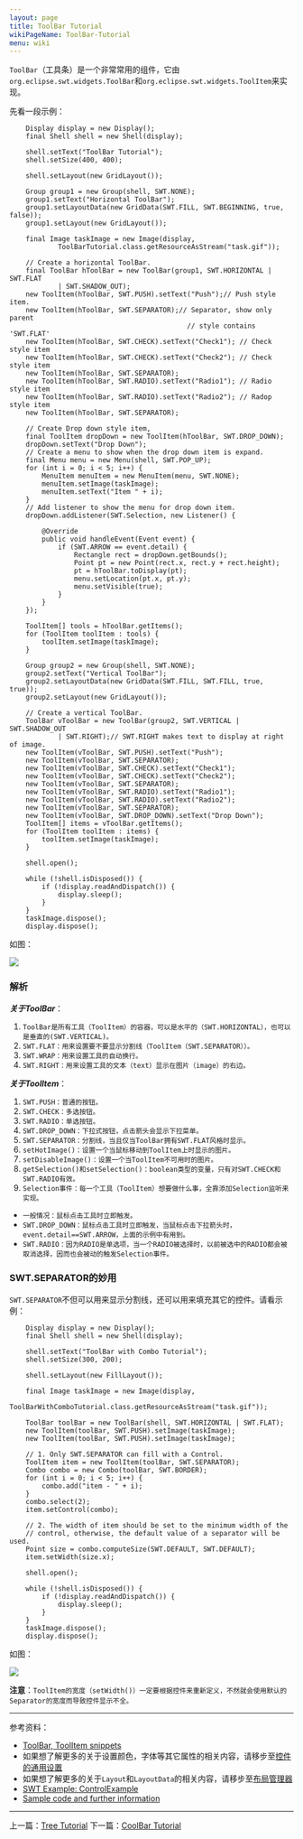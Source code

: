```yaml
---
layout: page
title: ToolBar Tutorial
wikiPageName: ToolBar-Tutorial
menu: wiki
---
```


`ToolBar`（工具条）是一个非常常用的组件，它由`org.eclipse.swt.widgets.ToolBar`和`org.eclipse.swt.widgets.ToolItem`来实现。

先看一段示例：

		Display display = new Display();
		final Shell shell = new Shell(display);

		shell.setText("ToolBar Tutorial");
		shell.setSize(400, 400);

		shell.setLayout(new GridLayout());

		Group group1 = new Group(shell, SWT.NONE);
		group1.setText("Horizontal ToolBar");
		group1.setLayoutData(new GridData(SWT.FILL, SWT.BEGINNING, true, false));
		group1.setLayout(new GridLayout());

		final Image taskImage = new Image(display,
				ToolBarTutorial.class.getResourceAsStream("task.gif"));

		// Create a horizontal ToolBar.
		final ToolBar hToolBar = new ToolBar(group1, SWT.HORIZONTAL | SWT.FLAT
				| SWT.SHADOW_OUT);
		new ToolItem(hToolBar, SWT.PUSH).setText("Push");// Push style item.
		new ToolItem(hToolBar, SWT.SEPARATOR);// Separator, show only parent
												// style contains 'SWT.FLAT'
		new ToolItem(hToolBar, SWT.CHECK).setText("Check1"); // Check style item
		new ToolItem(hToolBar, SWT.CHECK).setText("Check2"); // Check style item
		new ToolItem(hToolBar, SWT.SEPARATOR);
		new ToolItem(hToolBar, SWT.RADIO).setText("Radio1"); // Radio style item
		new ToolItem(hToolBar, SWT.RADIO).setText("Radio2"); // Radop style item
		new ToolItem(hToolBar, SWT.SEPARATOR);

		// Create Drop down style item,
		final ToolItem dropDown = new ToolItem(hToolBar, SWT.DROP_DOWN);
		dropDown.setText("Drop Down");
		// Create a menu to show when the drop down item is expand.
		final Menu menu = new Menu(shell, SWT.POP_UP);
		for (int i = 0; i < 5; i++) {
			MenuItem menuItem = new MenuItem(menu, SWT.NONE);
			menuItem.setImage(taskImage);
			menuItem.setText("Item " + i);
		}
		// Add listener to show the menu for drop down item.
		dropDown.addListener(SWT.Selection, new Listener() {

			@Override
			public void handleEvent(Event event) {
				if (SWT.ARROW == event.detail) {
					Rectangle rect = dropDown.getBounds();
					Point pt = new Point(rect.x, rect.y + rect.height);
					pt = hToolBar.toDisplay(pt);
					menu.setLocation(pt.x, pt.y);
					menu.setVisible(true);
				}
			}
		});

		ToolItem[] tools = hToolBar.getItems();
		for (ToolItem toolItem : tools) {
			toolItem.setImage(taskImage);
		}

		Group group2 = new Group(shell, SWT.NONE);
		group2.setText("Vertical ToolBar");
		group2.setLayoutData(new GridData(SWT.FILL, SWT.FILL, true, true));
		group2.setLayout(new GridLayout());

		// Create a vertical ToolBar.
		ToolBar vToolBar = new ToolBar(group2, SWT.VERTICAL | SWT.SHADOW_OUT
				| SWT.RIGHT);// SWT.RIGHT makes text to display at right of image.
		new ToolItem(vToolBar, SWT.PUSH).setText("Push");
		new ToolItem(vToolBar, SWT.SEPARATOR);
		new ToolItem(vToolBar, SWT.CHECK).setText("Check1");
		new ToolItem(vToolBar, SWT.CHECK).setText("Check2");
		new ToolItem(vToolBar, SWT.SEPARATOR);
		new ToolItem(vToolBar, SWT.RADIO).setText("Radio1");
		new ToolItem(vToolBar, SWT.RADIO).setText("Radio2");
		new ToolItem(vToolBar, SWT.SEPARATOR);
		new ToolItem(vToolBar, SWT.DROP_DOWN).setText("Drop Down");
		ToolItem[] items = vToolBar.getItems();
		for (ToolItem toolItem : items) {
			toolItem.setImage(taskImage);
		}

		shell.open();

		while (!shell.isDisposed()) {
			if (!display.readAndDispatch()) {
				display.sleep();
			}
		}
		taskImage.dispose();
		display.dispose();

如图：

![]({{site.baseurl}}/wiki/images/image_swt_toolbar.png)

### 解析

_**关于ToolBar**_：

1. `ToolBar是所有工具（ToolItem）的容器，可以是水平的（SWT.HORIZONTAL），也可以是垂直的(SWT.VERTICAL)。`
2. `SWT.FLAT：用来设置要不要显示分割线（ToolItem（SWT.SEPARATOR））。`
3. `SWT.WRAP：用来设置工具的自动换行。`
4. `SWT.RIGHT：用来设置工具的文本（text）显示在图片（image）的右边。`

_**关于ToolItem**_：

1. `SWT.PUSH：普通的按钮。`
2. `SWT.CHECK：多选按钮。`
3. `SWT.RADIO：单选按钮。`
4. `SWT.DROP_DOWN：下拉式按钮，点击箭头会显示下拉菜单。`
5. `SWT.SEPARATOR：分割线，当且仅当ToolBar拥有SWT.FLAT风格时显示。`
6. `setHotImage()：设置一个当鼠标移动到ToolItem上时显示的图片。`
7. `setDisableImage()：设置一个当ToolItem不可用时的图片。`
8. `getSelection()和setSelection()：boolean类型的变量，只有对SWT.CHECK和SWT.RADIO有效。`
9. `Selection事件：每一个工具（ToolItem）想要做什么事，全靠添加Selection监听来实现。`
  * `一般情况：鼠标点击工具时立即触发。`
  * `SWT.DROP_DOWN：鼠标点击工具时立即触发，当鼠标点击下拉箭头时，event.detail==SWT.ARROW，上面的示例中有用到。`
  * `SWT.RADIO：因为RADIO是单选项，当一个RADIO被选择时，以前被选中的RADIO都会被取消选择，因而也会被动的触发Selection事件。`

### SWT.SEPARATOR的妙用

`SWT.SEPARATOR`不但可以用来显示分割线，还可以用来填充其它的控件。请看示例：

		Display display = new Display();
		final Shell shell = new Shell(display);

		shell.setText("ToolBar with Combo Tutorial");
		shell.setSize(300, 200);

		shell.setLayout(new FillLayout());

		final Image taskImage = new Image(display,
				ToolBarWithComboTutorial.class.getResourceAsStream("task.gif"));

		ToolBar toolBar = new ToolBar(shell, SWT.HORIZONTAL | SWT.FLAT);
		new ToolItem(toolBar, SWT.PUSH).setImage(taskImage);
		new ToolItem(toolBar, SWT.PUSH).setImage(taskImage);

		// 1. Only SWT.SEPARATOR can fill with a Control.
		ToolItem item = new ToolItem(toolBar, SWT.SEPARATOR);
		Combo combo = new Combo(toolBar, SWT.BORDER);
		for (int i = 0; i < 5; i++) {
			combo.add("item - " + i);
		}
		combo.select(2);
		item.setControl(combo);

		// 2. The width of item should be set to the minimum width of the
		// control, otherwise, the default value of a separator will be used.
		Point size = combo.computeSize(SWT.DEFAULT, SWT.DEFAULT);
		item.setWidth(size.x);

		shell.open();

		while (!shell.isDisposed()) {
			if (!display.readAndDispatch()) {
				display.sleep();
			}
		}
		taskImage.dispose();
		display.dispose();

如图：

![]({{site.baseurl}}/wiki/images/image_swt_toolbar2.png)

**注意**：`ToolItem的宽度（setWidth()）一定要根据控件来重新定义，不然就会使用默认的Separator的宽度而导致控件显示不全。`

***
参考资料：
  * [ToolBar, ToolItem snippets](http://www.eclipse.org/swt/snippets/#toolbar)
  * 如果想了解更多的关于设置颜色，字体等其它属性的相关内容，请移步至[控件的通用设置]({{site.baseurl}}/wiki/Common-Properties-Tutorial.html)
  * 如果想了解更多的关于`Layout`和`LayoutData`的相关内容，请移步至[布局管理器]({{site.baseurl}}/wiki/Layouts-Tutorial.html)
  * [SWT Example: ControlExample](http://www.eclipse.org/swt/examples.php)
  * [Sample code and further information](http://www.eclipse.org/swt/)

***

上一篇：[Tree Tutorial]({{site.baseurl}}/wiki/Tree-Tutorial.html)
下一篇：[CoolBar Tutorial]({{site.baseurl}}/wiki/CoolBar-Tutorial.html)
